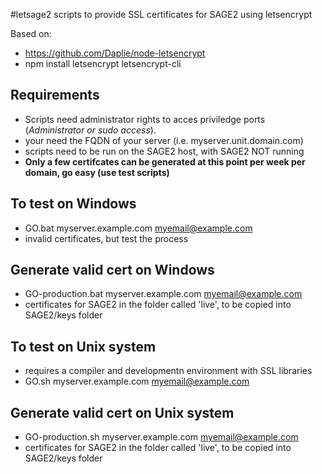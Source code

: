 #letsage2
  scripts to provide SSL certificates for SAGE2 using letsencrypt

Based on:
 - https://github.com/Daplie/node-letsencrypt
 - npm install letsencrypt letsencrypt-cli

## Requirements
  - Scripts need administrator rights to acces priviledge ports (*Administrator or sudo access*).
  - your need the FQDN of your server (i.e. myserver.unit.domain.com)
  - scripts need to be run on the SAGE2 host, with SAGE2 NOT running
  - **Only a few certifcates can be generated at this point per week per domain, go easy (use test scripts)**

## To test on Windows
  - GO.bat myserver.example.com myemail@example.com
  - invalid certificates, but test the process

## Generate valid cert on Windows
  - GO-production.bat myserver.example.com myemail@example.com
  - certificates for SAGE2 in the folder called 'live', to be copied into SAGE2/keys folder

## To test on Unix system
  - requires a compiler and developmentn environment with SSL libraries
  - GO.sh myserver.example.com myemail@example.com

## Generate valid cert on Unix system
  - GO-production.sh myserver.example.com myemail@example.com
  - certificates for SAGE2 in the folder called 'live', to be copied into SAGE2/keys folder

